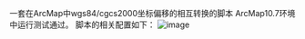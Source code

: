 一套在ArcMap中wgs84/cgcs2000坐标偏移的相互转换的脚本
ArcMap10.7环境中运行测试通过。
脚本的相关配置如下：
![image](https://user-images.githubusercontent.com/48909364/127629289-1c4e814f-8ad9-4313-8ea8-5693da59d06e.png)

